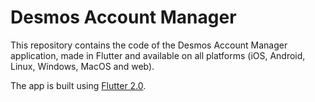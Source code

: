 # Desmos Account Manager

This repository contains the code of the Desmos Account Manager application, made in Flutter and available on all platforms (iOS, Android, Linux, Windows, MacOS and web).

The app is built using [Flutter 2.0](https://flutter.dev).
